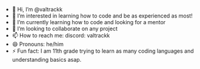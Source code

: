 - 👋 Hi, I’m @valtrackk
- 👀 I’m interested in learning how to code and be as experienced as most!
- 🌱 I’m currently learning how to code and looking for a mentor
- 💞️ I’m looking to collaborate on any project
- 📫 How to reach me: discord: valtrackk
- 😄 Pronouns: he/him
- ⚡ Fun fact: I am 11th grade trying to learn as many coding languages and understanding basics asap.

<!---
valtrackk/valtrackk is a ✨ special ✨ repository because its `README.md` (this file) appears on your GitHub profile.
You can click the Preview link to take a look at your changes.
--->
